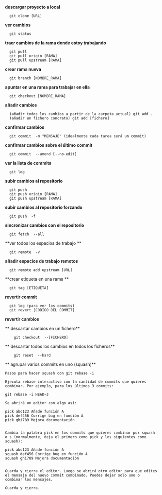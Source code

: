 
  **descargar proyecto a local**
```
  git clone [URL]
```
  **ver cambios**
```
  git status
```
  **traer cambios de la rama donde estoy trabajando**
```
  git pull
  git pull origin [RAMA]
  git pull upstream [RAMA]
```
  **crear rama nueva**
```
  git branch [NOMBRE_RAMA]
```
  **apuntar en una rama para trabajar en ella**
```
  git checkout [NOMBRE_RAMA]
```
  **añadir cambios**
```
  (añadir todos los cambios a partir de la carpeta actual) git add .
  (añadir un fichero concrato) git add [fichero]
```
  **confirmar cambios**
```
  git commit  -m "MENSAJE" (idealmente cada tarea será un commit)
```
  **confirmar cambios sobre el último commit**
```
  git commit  --amend [--no-edit]
```
  **ver la lista de commits**
```
  git log
```
  **subir cambios al repositorio**
```
  git push 
  git push origin [RAMA]
  git push upstream [RAMA]
```
  **subir cambios al repositorio forzando**
```
  git push  -f
```
  **sincronizar cambios con el repositorio**
```
  git fetch  --all
```
  **ver todos los espacios de trabajo **
```
  git remote  -v 
```
  **añadir espacios de trabajo remotos**
```
  git remote add upstream [URL]
```
  **crear etiqueta en una rama **
```
  git tag [ETIQUETA]
```
  **revertir commit**
```
  git log (para ver los commits)
  git revert [CODIGO DEL COMMIT]
```
  **revertir cambios**

   ** descartar cambios en un fichero**
```
    git checkout  --[FICHERO]
```
   ** descartar todos los cambios en todos los ficheros**
```
    git reset  --hard
```
  ** agrupar varios commits en uno (squash)**
```
Pasos para hacer squash con git rebase -i

Ejecuta rebase interactivo con la cantidad de commits que quieres combinar. Por ejemplo, para los últimos 3 commits:

git rebase -i HEAD~3

Se abrirá un editor con algo así:

pick abc123 Añade función A
pick def456 Corrige bug en función A
pick ghi789 Mejora documentación


Cambia la palabra pick en los commits que quieres combinar por squash o s (normalmente, deja el primero como pick y los siguientes como squash):

pick abc123 Añade función A
squash def456 Corrige bug en función A
squash ghi789 Mejora documentación


Guarda y cierra el editor. Luego se abrirá otro editor para que edites el mensaje del nuevo commit combinado. Puedes dejar solo uno o combinar los mensajes.

Guarda y cierra.
```
